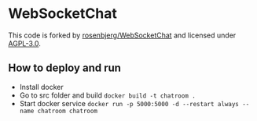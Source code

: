 # WebSocketChat

This code is forked by [rosenbjerg/WebSocketChat](https://github.com/rosenbjerg/WebSocketChat) and licensed under [AGPL-3.0](LICENSE).

## How to deploy and run

* Install docker
* Go to src folder and build `docker build -t chatroom .`
* Start docker service `docker run -p 5000:5000 -d --restart always --name chatroom chatroom`
